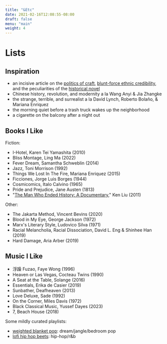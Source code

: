 ```yaml
---
title: "&Etc"
date: 2021-02-16T12:08:55-08:00
draft: false
menu: "main"
weight: 4
---
```


# Lists

## Inspiration

- an incisive article on the [politics of craft](https://proteanmag.com/2023/12/08/notes-on-craft-writing-in-the-hour-of-genocide/), [blunt-force ethnic credibility](https://astra-mag.com/articles/blunt-force-ethnic-credibility/), and the peculiarities of the [historical novel](https://www.thedriftmag.com/past-tense/)
- Chinese history, revolution, and modernity a la Wang Anyi & Jia Zhangke
- the strange, terrible, and surrealist a la David Lynch, Roberto Bolaño, & Mariana Enriquez
- the morning quiet before a trash truck wakes up the neighborhood
- a cigarette on the balcony after a night out

## Books I Like

Fiction: 

- I-Hotel, Karen Tei Yamashita (2010)
- Bliss Montage, Ling Ma (2022)
- Fever Dream, Samantha Schweblin (2014)
- Jazz, Toni Morrison (1992)
- Things We Lost In The Fire, Mariana Enriquez (2015)
- Ficciones, Jorge Luis Borges (1944)
- Cosmicomics, Italo Calvino (1965)
- Pride and Prejudice, Jane Austen (1813)
- "[The Man Who Ended History: A Documentary](https://kenliu.name/blog/2012/01/06/the-man-who-ended-history/)," Ken Liu (2011)

Other: 

- The Jakarta Method, Vincent Bevins (2020)
- Blood in My Eye, George Jackson (1972)
- Marx's Literary Style, Ludovico Silva (1971)
- Racial Melancholia, Racial Dissociation, David L. Eng & Shinhee Han (2019)
- Hard Damage, Aria Arber (2019)

## Music I Like

- 浮躁 Fuzao, Faye Wong (1996)
- Heaven or Las Vegas, Cocteau Twins (1990)
- A Seat at the Table, Solange (2016)
- Essentials, Erika de Casier (2019)
- Sunbather, Deafheaven (2013)
- Love Deluxe, Sade (1992)
- On the Corner, Miles Davis (1972)
- Black Classical Music, Yussef Dayes (2023)
- 7, Beach House (2018)

Some mildly curated playlists: 

- [weighted blanket pop](https://open.spotify.com/playlist/3UAY8IC70TzTFWZtour6Fg?si=ziyU5T-PSriVWDsuy-CCkA): dream/jangle/bedroom pop
- [lofi hip hop beets](https://open.spotify.com/playlist/2xYf1IOdN0kdsTC1dxXUEu?si=eeBuPzIlQgal_HFOhcaIvg): hip-hop/r&b
